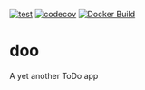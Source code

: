 [![test](https://github.com/Ch00k/doo/workflows/tests/badge.svg)](https://github.com/Ch00k/doo/actions)
[![codecov](https://codecov.io/gh/Ch00k/doo/branch/master/graphs/badge.svg)](https://codecov.io/github/Ch00k/doo)
[![Docker Build](https://img.shields.io/docker/cloud/build/ch00k/doo.svg)](https://hub.docker.com/r/ch00k/doo)

# doo

A yet another ToDo app
